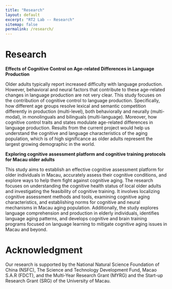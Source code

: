 ```yaml
---
title: "Research"
layout: default
excerpt: "RT2 Lab -- Research"
sitemap: false
permalink: /research/
---
```


# Research

<b>Effects of Cognitive Control on Age-related Differences in Language Production</b>

Older adults typically report increased difficulty with language production. However, behavioral and neural factors that contribute to these age-related changes in language production are not very clear. This study focuses on the contribution of cognitive control to language production. Specifically, how different age groups resolve lexical and semantic competition differently in production (multi-level), both behaviorally and neurally (multi-modal), in monolinguals and bilinguals (multi-language). Moreover, how cognitive control traits and states modulate age-related differences in language production. Results from the current project would help us understand the cognitive and language characteristics of the aging population, which is of high significance as older adults represent the largest growing demographic in the world.

<b>Exploring cognitive assessment platform and cognitive training protocols for Macau older adults</b>

This study aims to establish an effective cognitive assessment platform for older individuals in Macau, accurately assess their cognitive conditions, and explore ways to help them fight against cognitive aging. The research focuses on understanding the cognitive health status of local older adults and investigating the feasibility of cognitive training. It involves localizing cognitive assessment methods and tools, examining cognitive aging characteristics, and establishing norms for cognitive and neural mechanisms in Macau aging population. Additionally, the study explores language comprehension and production in elderly individuals, identifies language aging patterns, and develops cognitive and brain training programs focused on language learning to mitigate cognitive aging issues in Macau and beyond.

# Acknowledgment
Our research is supported by the National Natural Science Foundation of China (NSFC), The Science and Technology Development Fund, Macao S.A.R (FDCT), and the Multi-Year Research Grant (MYRG) and the Start-up Research Grant (SRG) of the University of Macau.
